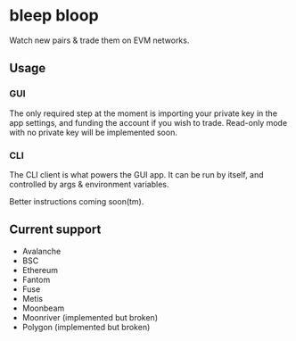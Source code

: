# bleep bloop

Watch new pairs & trade them on EVM networks.

## Usage

### GUI

The only required step at the moment is importing your private key in the app settings, and funding the account if you wish to trade. Read-only mode with no private key will be implemented soon.

### CLI

The CLI client is what powers the GUI app. It can be run by itself, and controlled by args & environment variables.

Better instructions coming soon(tm).

## Current support

- Avalanche
- BSC
- Ethereum
- Fantom
- Fuse
- Metis
- Moonbeam
- Moonriver (implemented but broken)
- Polygon (implemented but broken)
